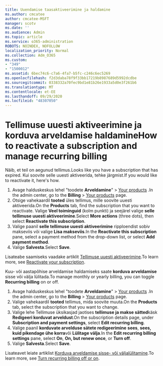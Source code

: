 ```yaml
---
title: Uuendamise taasaktiveerimine ja haldamine
ms.author: cmcatee
author: cmcatee-MSFT
manager: scotv
ms.date: ''
ms.audience: Admin
ms.topic: article
ms.service: o365-administration
ROBOTS: NOINDEX, NOFOLLOW
localization_priority: Normal
ms.collection: Adm_O365
ms.custom:
- "349"
- "1500012"
ms.assetid: 6bec74c6-c7a6-4fa7-b5fc-c246c6ec5269
ms.openlocfilehash: f2d3daba78f9f33bb17219b8987689d5992dcdbe
ms.sourcegitcommit: 0338332a70fec9bd1e81b26e1933a5d0e3f261b6
ms.translationtype: MT
ms.contentlocale: et-EE
ms.lasthandoff: 09/29/2020
ms.locfileid: "48307050"
---
```

# <a name="how-to-reactivate-a-subscription-and-manage-recurring-billing"></a><span data-ttu-id="224fe-102">Tellimuse uuesti aktiveerimine ja korduva arveldamise haldamine</span><span class="sxs-lookup"><span data-stu-id="224fe-102">How to reactivate a subscription and manage recurring billing</span></span>

<span data-ttu-id="224fe-103">Näib, et teil on aegunud tellimus.</span><span class="sxs-lookup"><span data-stu-id="224fe-103">Looks like you have a subscription that has expired.</span></span> <span data-ttu-id="224fe-104">Kui soovite selle uuesti aktiveerida, tehke järgmist.</span><span class="sxs-lookup"><span data-stu-id="224fe-104">If you would like to reactivate it, here's how.</span></span>
  
1. <span data-ttu-id="224fe-105">Avage halduskeskus lehel "toodete **Arveldamine**"  >  [Your products](https://go.microsoft.com/fwlink/p/?linkid=842054) .</span><span class="sxs-lookup"><span data-stu-id="224fe-105">In the admin center, go to the **Billing** > [Your products](https://go.microsoft.com/fwlink/p/?linkid=842054) page.</span></span>
2. <span data-ttu-id="224fe-106">Otsige vahekaardil **tooted** üles tellimus, mille soovite uuesti aktiveerida.</span><span class="sxs-lookup"><span data-stu-id="224fe-106">On the **Products** tab, find the subscription that you want to reactivate.</span></span> <span data-ttu-id="224fe-107">Valige **Veel toiminguid** (kolm punkti) ja seejärel valige **selle tellimuse uuesti aktiveerimine**.</span><span class="sxs-lookup"><span data-stu-id="224fe-107">Select **More actions** (three dots), then select **Reactivate this subscription**.</span></span>
3. <span data-ttu-id="224fe-108">Valige paanil **selle tellimuse uuesti aktiveerimine** ripploendist sobiv makseviis või valige **Lisa makseviis**.</span><span class="sxs-lookup"><span data-stu-id="224fe-108">In the **Reactivate this subscription** pane, select a payment method from the drop-down list, or select **Add payment method**.</span></span>
4. <span data-ttu-id="224fe-109">Valige **Salvesta**.</span><span class="sxs-lookup"><span data-stu-id="224fe-109">Select **Save**.</span></span>

<span data-ttu-id="224fe-110">Lisateabe saamiseks vaadake artiklit [Tellimuse uuesti aktiveerimine](https://docs.microsoft.com/microsoft-365/commerce/subscriptions-and-billing/reactivate-your-subscription).</span><span class="sxs-lookup"><span data-stu-id="224fe-110">To learn more, see [Reactivate your subscription](https://docs.microsoft.com/microsoft-365/commerce/subscriptions-and-billing/reactivate-your-subscription).</span></span>

<span data-ttu-id="224fe-111">Kuu- või aastapõhise arveldamise haldamiseks saate **korduva arveldamise** sisse või välja lülitada.</span><span class="sxs-lookup"><span data-stu-id="224fe-111">To manage monthly or yearly billing, you can toggle **Recurring billing** on or off.</span></span>
  
1. <span data-ttu-id="224fe-112">Avage halduskeskus lehel "toodete **Arveldamine**"  >  [Your products](https://go.microsoft.com/fwlink/p/?linkid=842054) .</span><span class="sxs-lookup"><span data-stu-id="224fe-112">In the admin center, go to the **Billing** > [Your products](https://go.microsoft.com/fwlink/p/?linkid=842054) page.</span></span>
2. <span data-ttu-id="224fe-113">Valige vahekaardil **tooted** tellimus, mida soovite muuta.</span><span class="sxs-lookup"><span data-stu-id="224fe-113">On the **Products** tab, select the subscription that you want to change.</span></span>
3. <span data-ttu-id="224fe-114">Valige lehe Tellimuse üksikasjad jaotises **tellimuse ja makse sätted**käsk **Redigeeri korduvat arveldust**.</span><span class="sxs-lookup"><span data-stu-id="224fe-114">On the subscription details page, under **Subscription and payment settings**, select **Edit recurring billing**.</span></span>
4. <span data-ttu-id="224fe-115">Valige paanil **korduvate arvelduse sätete redigeerimine** **sees**, **sees, kuid pikendage ühe korra**või **Lülitage välja**.</span><span class="sxs-lookup"><span data-stu-id="224fe-115">In the **Edit recurring billing settings** pane, select **On**, **On, but renew once**, or **Turn off**.</span></span>
5. <span data-ttu-id="224fe-116">Valige **Salvesta**.</span><span class="sxs-lookup"><span data-stu-id="224fe-116">Select **Save**.</span></span>

<span data-ttu-id="224fe-117">Lisateavet leiate artiklist [Korduva arveldamise sisse- või väljalülitamine](https://docs.microsoft.com/microsoft-365/commerce/subscriptions/renew-your-subscription#turn-recurring-billing-off-or-on).</span><span class="sxs-lookup"><span data-stu-id="224fe-117">To learn more, see [Turn recurring billing off or on](https://docs.microsoft.com/microsoft-365/commerce/subscriptions/renew-your-subscription#turn-recurring-billing-off-or-on).</span></span>